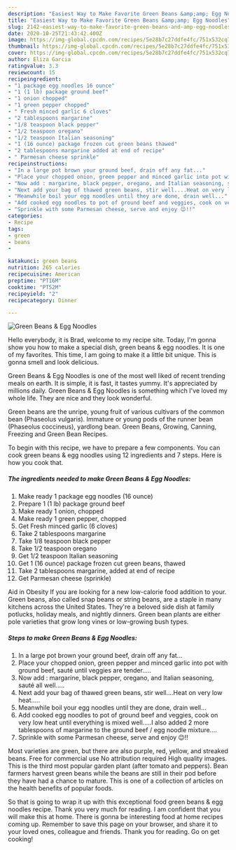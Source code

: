 ```yaml
---
description: "Easiest Way to Make Favorite Green Beans &amp;amp; Egg Noodles"
title: "Easiest Way to Make Favorite Green Beans &amp;amp; Egg Noodles"
slug: 2142-easiest-way-to-make-favorite-green-beans-and-amp-egg-noodles
date: 2020-10-25T21:43:42.400Z
image: https://img-global.cpcdn.com/recipes/5e28b7c27ddfe4fc/751x532cq70/green-beans-egg-noodles-recipe-main-photo.jpg
thumbnail: https://img-global.cpcdn.com/recipes/5e28b7c27ddfe4fc/751x532cq70/green-beans-egg-noodles-recipe-main-photo.jpg
cover: https://img-global.cpcdn.com/recipes/5e28b7c27ddfe4fc/751x532cq70/green-beans-egg-noodles-recipe-main-photo.jpg
author: Eliza Garcia
ratingvalue: 3.3
reviewcount: 15
recipeingredient:
- "1 package egg noodles 16 ounce"
- "1 (1 lb) package ground beef"
- "1 onion chopped"
- "1 green pepper chopped"
- " Fresh minced garlic 6 cloves"
- "2 tablespoons margarine"
- "1/8 teaspoon black pepper"
- "1/2 teaspoon oregano"
- "1/2 teaspoon Italian seasoning"
- "1 (16 ounce) package frozen cut green beans thawed"
- "2 tablespoons margarine added at end of recipe"
- " Parmesan cheese sprinkle"
recipeinstructions:
- "In a large pot brown your ground beef, drain off any fat..."
- "Place your chopped onion, green pepper and minced garlic into pot with ground beef, sauté until veggies are tender....."
- "Now add : margarine, black pepper, oregano, and Italian seasoning, sauté all well....."
- "Next add your bag of thawed green beans, stir well....Heat on very low heat....."
- "Meanwhile boil your egg noodles until they are done, drain well..."
- "Add cooked egg noodles to pot of ground beef and veggies, cook on very low heat until everything is mixed well.....I also added 2 more tablespoons of margarine to the ground beef / egg noodle mixture...."
- "Sprinkle with some Parmesan cheese, serve and enjoy 😉!!"
categories:
- Recipe
tags:
- green
- beans
- 

katakunci: green beans  
nutrition: 265 calories
recipecuisine: American
preptime: "PT16M"
cooktime: "PT52M"
recipeyield: "2"
recipecategory: Dinner

---
```



![Green Beans &amp; Egg Noodles](https://img-global.cpcdn.com/recipes/5e28b7c27ddfe4fc/751x532cq70/green-beans-egg-noodles-recipe-main-photo.jpg)

Hello everybody, it is Brad, welcome to my recipe site. Today, I'm gonna show you how to make a special dish, green beans &amp; egg noodles. It is one of my favorites. This time, I am going to make it a little bit unique. This is gonna smell and look delicious.

Green Beans &amp; Egg Noodles is one of the most well liked of recent trending meals on earth. It is simple, it is fast, it tastes yummy. It's appreciated by millions daily. Green Beans &amp; Egg Noodles is something which I've loved my whole life. They are nice and they look wonderful.

Green beans are the unripe, young fruit of various cultivars of the common bean (Phaseolus vulgaris). Immature or young pods of the runner bean (Phaseolus coccineus), yardlong bean. Green Beans, Growing, Canning, Freezing and Green Bean Recipes.


To begin with this recipe, we have to prepare a few components. You can cook green beans &amp; egg noodles using 12 ingredients and 7 steps. Here is how you cook that.

<!--inarticleads1-->

##### The ingredients needed to make Green Beans &amp; Egg Noodles:

1. Make ready 1 package egg noodles (16 ounce)
1. Prepare 1 (1 lb) package ground beef
1. Make ready 1 onion, chopped
1. Make ready 1 green pepper, chopped
1. Get  Fresh minced garlic (6 cloves)
1. Take 2 tablespoons margarine
1. Take 1/8 teaspoon black pepper
1. Take 1/2 teaspoon oregano
1. Get 1/2 teaspoon Italian seasoning
1. Get 1 (16 ounce) package frozen cut green beans, thawed
1. Take 2 tablespoons margarine, added at end of recipe
1. Get  Parmesan cheese (sprinkle)


Aid in Obesity If you are looking for a new low-calorie food addition to your. Green beans, also called snap beans or string beans, are a staple in many kitchens across the United States. They&#39;re a beloved side dish at family potlucks, holiday meals, and nightly dinners. Green bean plants are either pole varieties that grow long vines or low-growing bush types. 

<!--inarticleads2-->

##### Steps to make Green Beans &amp; Egg Noodles:

1. In a large pot brown your ground beef, drain off any fat...
1. Place your chopped onion, green pepper and minced garlic into pot with ground beef, sauté until veggies are tender.....
1. Now add : margarine, black pepper, oregano, and Italian seasoning, sauté all well.....
1. Next add your bag of thawed green beans, stir well....Heat on very low heat.....
1. Meanwhile boil your egg noodles until they are done, drain well...
1. Add cooked egg noodles to pot of ground beef and veggies, cook on very low heat until everything is mixed well.....I also added 2 more tablespoons of margarine to the ground beef / egg noodle mixture....
1. Sprinkle with some Parmesan cheese, serve and enjoy 😉!!


Most varieties are green, but there are also purple, red, yellow, and streaked beans. Free for commercial use No attribution required High quality images. This is the third most popular garden plant (after tomato and peppers). Bean farmers harvest green beans while the beans are still in their pod before they have had a chance to mature. This is one of a collection of articles on the health benefits of popular foods. 

So that is going to wrap it up with this exceptional food green beans &amp; egg noodles recipe. Thank you very much for reading. I am confident that you will make this at home. There is gonna be interesting food at home recipes coming up. Remember to save this page on your browser, and share it to your loved ones, colleague and friends. Thank you for reading. Go on get cooking!
